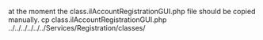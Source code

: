 at the moment the class.ilAccountRegistrationGUI.php file should be copied manually. cp class.ilAccountRegistrationGUI.php ../../../../../../Services/Registration/classes/

